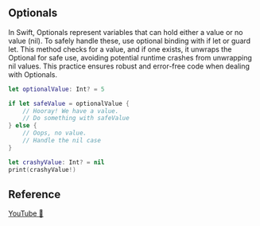 ## Optionals

In Swift, Optionals represent variables that can hold either a value or no value (nil). To safely handle these, use optional binding with if let or guard let. This method checks for a value, and if one exists, it unwraps the Optional for safe use, avoiding potential runtime crashes from unwrapping nil values. This practice ensures robust and error-free code when dealing with Optionals.

```swift
let optionalValue: Int? = 5

if let safeValue = optionalValue {
    // Hooray! We have a value.
    // Do something with safeValue
} else {
    // Oops, no value.
    // Handle the nil case
}

let crashyValue: Int? = nil
print(crashyValue!)
```

## Reference

[YouTube 👀](https://youtube.com/shorts/qpESF4CP75w?feature=share)